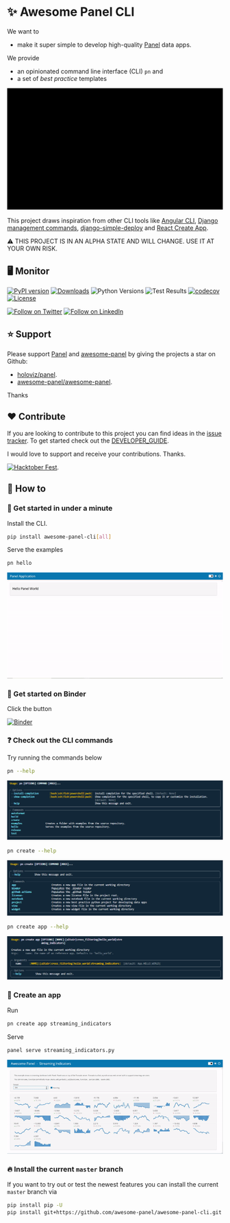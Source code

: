 # ✨ Awesome Panel CLI

We want to

- make it super simple to develop high-quality [Panel](https://awesome-panel.org) data apps.

We provide

- an opinionated command line interface (CLI) `pn` and
- a set of *best practice* templates

![Awesome Panel CLI Intro](https://github.com/awesome-panel/awesome-panel-cli/blob/main/assets/videos/awesome-panel-cli-intro-small.gif?raw=true)

This project draws inspiration from other CLI tools like
[Angular CLI](https://angular.io/cli),
[Django management commands](https://www.djangoproject.com/),
[django-simple-deploy](https://github.com/ehmatthes/django-simple-deploy) and
[React Create App](https://reactjs.org/docs/create-a-new-react-app.html).

⚠️ THIS PROJECT IS IN AN ALPHA STATE AND WILL CHANGE. USE IT AT YOUR OWN RISK.

## 🖥️ Monitor


[![PyPI version](https://badge.fury.io/py/awesome-panel-cli.svg)](https://pypi.org/project/awesome-panel-cli/)
[![Downloads](https://pepy.tech/badge/awesome-panel-cli/month)](https://pepy.tech/project/awesome-panel-cli)
![Python Versions](https://img.shields.io/badge/python-3.7%20%7C%203.8%20%7C%203.9%20%7C%203.10-blue)
![Test Results](https://github.com/awesome-panel/awesome-panel-cli/actions/workflows/tests.yaml/badge.svg?branch=main)
[![codecov](https://codecov.io/gh/awesome-panel/awesome-panel-cli/branch/main/graph/badge.svg?token=MXANQHSUUV)](https://codecov.io/gh/awesome-panel/awesome-panel-cli)
[![License](https://img.shields.io/badge/License-MIT%202.0-blue.svg)](https://opensource.org/licenses/MIT)

[![Follow on Twitter](https://img.shields.io/twitter/follow/MarcSkovMadsen.svg?style=social)](https://twitter.com/MarcSkovMadsen)
[![Follow on LinkedIn](https://img.shields.io/badge/linked-in-blue)](https://www.linkedin.com/in/marcskovmadsen)

## ⭐ Support

Please support [Panel](https://panel.holoviz.org) and
[awesome-panel](https://awesome-panel.org) by giving the projects a star on Github:

- [holoviz/panel](https://github.com/holoviz/panel).
- [awesome-panel/awesome-panel](https://github.com/awesome-panel/awesome-panel).

Thanks

## ❤️ Contribute

If you are looking to contribute to this project you can find ideas in the [issue tracker](https://github.com/awesome-panel/awesome-panel-cli/issues). To get started check out the [DEVELOPER_GUIDE](DEVELOPER_GUIDE.md).

I would love to support and receive your contributions. Thanks.

[![Hacktober Fest](https://github.blog/wp-content/uploads/2022/10/hacktoberfestbanner.jpeg?fit=1200%2C630)](https://github.com/awesome-panel/awesome-panel-cli/issues).

## 📙 How to

### 🚀 Get started in under a minute

Install the CLI.

```bash
pip install awesome-panel-cli[all]
```

Serve the examples

```bash
pn hello
```

![pn hello](https://github.com/awesome-panel/awesome-panel-cli/blob/main/assets/videos/pn-hello.gif?raw=true)

### 📒 Get started on Binder

Click the button

[![Binder](https://mybinder.org/badge_logo.svg)](https://mybinder.org/v2/gh/awesome-panel/awesome-panel-cli/feature/binder)

### ❓ Check out the CLI commands

Try running the commands below

```bash
pn --help
```

![pn help](https://github.com/awesome-panel/awesome-panel-cli/blob/main/assets/images/pn-help.png?raw=true)

```bash
pn create --help
```

![pn create --help](https://github.com/awesome-panel/awesome-panel-cli/blob/main/assets/images/pn-create-help.png?raw=true)

```bash
pn create app --help
```

![pn create app --help](https://github.com/awesome-panel/awesome-panel-cli/blob/main/assets/images/pn-create-app-help.png?raw=true)

### 🎁 Create an app

Run

```bash
pn create app streaming_indicators
```

Serve

```bash
panel serve streaming_indicators.py
```

![Streaming Indicators](https://github.com/awesome-panel/awesome-panel-cli/blob/main/assets/videos/streaming_indicators.gif?raw=true)

### 🔥 Install the current `master` branch

If you want to try out or test the newest features you can install the current `master` branch via

```bash
pip install pip -U
pip install git+https://github.com/awesome-panel/awesome-panel-cli.git
```
